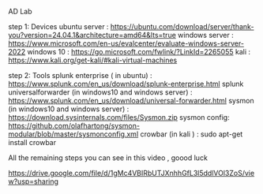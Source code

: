 AD Lab 

step 1: Devices
ubuntu server : https://ubuntu.com/download/server/thank-you?version=24.04.1&architecture=amd64&lts=true
windows server : https://www.microsoft.com/en-us/evalcenter/evaluate-windows-server-2022
windows 10 : https://go.microsoft.com/fwlink/?LinkId=2265055
kali : https://www.kali.org/get-kali/#kali-virtual-machines

step 2: Tools
splunk enterprise ( in ubuntu) : https://www.splunk.com/en_us/download/splunk-enterprise.html
splunk universalforwarder (in windows10 and windows server) : https://www.splunk.com/en_us/download/universal-forwarder.html
sysmon (in windows10 and windows server) : https://download.sysinternals.com/files/Sysmon.zip
sysmon config: https://github.com/olafhartong/sysmon-modular/blob/master/sysmonconfig.xml
crowbar (in kali ) : sudo apt-get install crowbar

All the remaining steps you can see in this video , goood luck

https://drive.google.com/file/d/1gMc4VBIRbUTJXnhhGfL3l5ddlVOl3ZoS/view?usp=sharing
